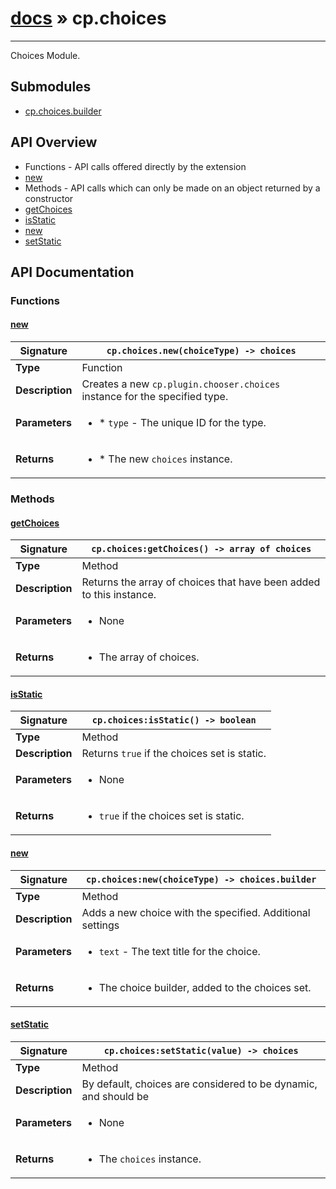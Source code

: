 # [docs](index.md) » cp.choices
---

Choices Module.

## Submodules
 * [cp.choices.builder](cp.choices.builder.md)

## API Overview
* Functions - API calls offered directly by the extension
 * [new](#new)
* Methods - API calls which can only be made on an object returned by a constructor
 * [getChoices](#getchoices)
 * [isStatic](#isstatic)
 * [new](#new)
 * [setStatic](#setstatic)

## API Documentation

### Functions

#### [new](#new)
| <span style="font-align: left;">**Signature**</span> | <span style="font-align: left;">`cp.choices.new(choiceType) -> choices` </span>                                                |
| -----------------------------------------------------|---------------------------------------------------------------------------------------------------------|
| **Type**                                             | Function                                                                                         |
| **Description**                                      | Creates a new `cp.plugin.chooser.choices` instance for the specified type.                                                                                         |
| **Parameters**                                       | <ul><li>* `type`	- The unique ID for the type.</li></ul> |
| **Returns**                                          | <ul><li>* The new `choices` instance.</li></ul>          |

### Methods

#### [getChoices](#getchoices)
| <span style="font-align: left;">**Signature**</span> | <span style="font-align: left;">`cp.choices:getChoices() -> array of choices` </span>                                                |
| -----------------------------------------------------|---------------------------------------------------------------------------------------------------------|
| **Type**                                             | Method                                                                                         |
| **Description**                                      | Returns the array of choices that have been added to this instance.                                                                                         |
| **Parameters**                                       | <ul><li>None</li></ul> |
| **Returns**                                          | <ul><li>The array of choices.</li></ul>          |

#### [isStatic](#isstatic)
| <span style="font-align: left;">**Signature**</span> | <span style="font-align: left;">`cp.choices:isStatic() -> boolean` </span>                                                |
| -----------------------------------------------------|---------------------------------------------------------------------------------------------------------|
| **Type**                                             | Method                                                                                         |
| **Description**                                      | Returns `true` if the choices set is static.                                                                                         |
| **Parameters**                                       | <ul><li>None</li></ul> |
| **Returns**                                          | <ul><li>`true` if the choices set is static.</li></ul>          |

#### [new](#new)
| <span style="font-align: left;">**Signature**</span> | <span style="font-align: left;">`cp.choices:new(choiceType) -> choices.builder` </span>                                                |
| -----------------------------------------------------|---------------------------------------------------------------------------------------------------------|
| **Type**                                             | Method                                                                                         |
| **Description**                                      | Adds a new choice with the specified. Additional settings                                                                                         |
| **Parameters**                                       | <ul><li>`text`	- The text title for the choice.</li></ul> |
| **Returns**                                          | <ul><li>The choice builder, added to the choices set.</li></ul>          |

#### [setStatic](#setstatic)
| <span style="font-align: left;">**Signature**</span> | <span style="font-align: left;">`cp.choices:setStatic(value) -> choices` </span>                                                |
| -----------------------------------------------------|---------------------------------------------------------------------------------------------------------|
| **Type**                                             | Method                                                                                         |
| **Description**                                      | By default, choices are considered to be dynamic, and should be                                                                                         |
| **Parameters**                                       | <ul><li>None</li></ul> |
| **Returns**                                          | <ul><li>The `choices` instance.</li></ul>          |

